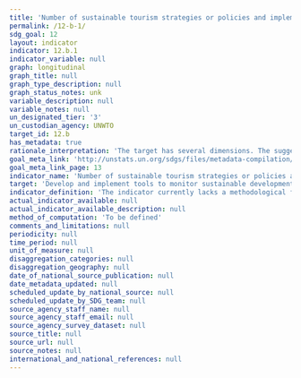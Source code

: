 ```yaml
---
title: 'Number of sustainable tourism strategies or policies and implemented action plans with agreed monitoring and evaluation tools'
permalink: /12-b-1/
sdg_goal: 12
layout: indicator
indicator: 12.b.1
indicator_variable: null
graph: longitudinal
graph_title: null
graph_type_description: null
graph_status_notes: unk
variable_description: null
variable_notes: null
un_designated_tier: '3'
un_custodian_agency: UNWTO
target_id: 12.b
has_metadata: true
rationale_interpretation: 'The target has several dimensions. The suggested indicator focuses on the dimension: "sustainable development impacts for sustainable tourism".'
goal_meta_link: 'http://unstats.un.org/sdgs/files/metadata-compilation/Metadata-Goal-12.pdf'
goal_meta_link_page: 13
indicator_name: 'Number of sustainable tourism strategies or policies and implemented action plans with agreed monitoring and evaluation tools'
target: 'Develop and implement tools to monitor sustainable development impacts for sustainable tourism that creates jobs and promotes local culture and products.'
indicator_definition: 'The indicator currently lacks a methodological framework but it is expected that it should be rooted in some form of linked tourism and environmental accounts (TSA-SEEA).'
actual_indicator_available: null
actual_indicator_available_description: null
method_of_computation: 'To be defined'
comments_and_limitations: null
periodicity: null
time_period: null
unit_of_measure: null
disaggregation_categories: null
disaggregation_geography: null
date_of_national_source_publication: null
date_metadata_updated: null
scheduled_update_by_national_source: null
scheduled_update_by_SDG_team: null
source_agency_staff_name: null
source_agency_staff_email: null
source_agency_survey_dataset: null
source_title: null
source_url: null
source_notes: null
international_and_national_references: null
---
```

